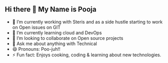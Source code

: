 ## Hi there 👋 My Name is Pooja

- 🔭 I’m currently working with Steris and as a side hustle starting to work on Open issues on GIT
- 🌱 I’m currently learning cloud and DevOps
- 👯 I’m looking to collaborate on Open source projects
- 💬 Ask me about anything with Technical
- 😄 Pronouns: Poo-juh!! 
- ⚡ Fun fact: Enjoys cooking, coding & learning about new technologies. 

<!--
**pkb94/pkb94** is a ✨ _special_ ✨ repository because its `README.md` (this file) appears on your GitHub profile.

Here are some ideas to get you started:

- 🔭 I’m currently working on ...
- 🌱 I’m currently learning ...
- 👯 I’m looking to collaborate on ...
- 🤔 I’m looking for help with ...
- 💬 Ask me about ...
- 📫 How to reach me: ...
- 😄 Pronouns: ...
- ⚡ Fun fact: ...
-->

